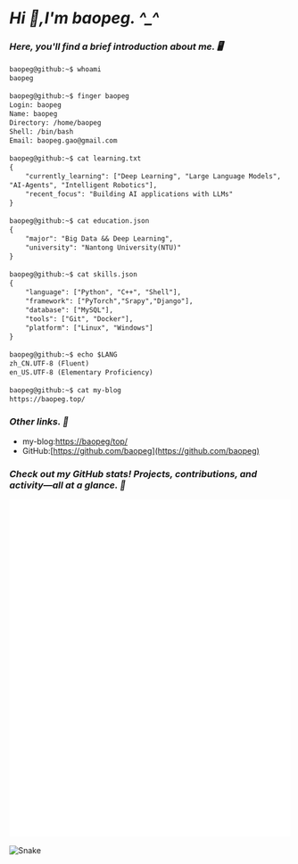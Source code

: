 # *Hi 👋,I'm baopeg. ^_^*

### *Here, you'll find a brief introduction about me. 🖥️*

```shell
baopeg@github:~$ whoami
baopeg

baopeg@github:~$ finger baopeg
Login: baopeg           			
Name: baopeg
Directory: /home/baopeg               	
Shell: /bin/bash
Email: baopeg.gao@gmail.com

baopeg@github:~$ cat learning.txt
{
    "currently_learning": ["Deep Learning", "Large Language Models", "AI-Agents", "Intelligent Robotics"],
    "recent_focus": "Building AI applications with LLMs"
}

baopeg@github:~$ cat education.json
{
    "major": "Big Data && Deep Learning",
    "university": "Nantong University(NTU)"
}

baopeg@github:~$ cat skills.json
{
    "language": ["Python", "C++", "Shell"],
    "framework": ["PyTorch","Srapy","Django"],
    "database": ["MySQL"],
    "tools": ["Git", "Docker"],
    "platform": ["Linux", "Windows"]
}

baopeg@github:~$ echo $LANG
zh_CN.UTF-8 (Fluent)
en_US.UTF-8 (Elementary Proficiency)

baopeg@github:~$ cat my-blog
https://baopeg.top/
```
### *Other links. 🔗*

- my-blog:[https://baopeg/top/](https://baopeg.top/)
- GitHub:[https://github.com/baopeg](https://github.com/baopeg)

### *Check out my GitHub stats! Projects, contributions, and activity—all at a glance. 🚀*
![Metrics](/github-metrics.svg)

![Snake](https://gist.githubusercontent.com/baopeg/4178cf7efa5a51a41b2a8f422bb65455/raw/github-snake.svg)
